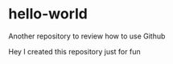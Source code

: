 # hello-world
Another repository to review how to use Github

Hey I created this repository just for fun

